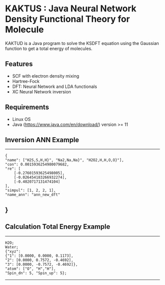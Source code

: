 # KAKTUS : Java Neural Network Density Functional Theory for Molecule
KAKTUD is a Java program to solve the KSDFT equation using the Gaussian function to get a total energy of molecules.
## Features
- SCF with electron density mixing
- Hartree-Fock
- DFT: Neural Network and LDA functionals
- XC Neural Network inversion
## Requirements
- Linux OS
- Java (https://www.java.com/en/download/) version >= 11
## Inversion ANN Example

------------
    {
	"name": ["H2S,S,H,H}", "Na2,Na,Na}", "H2O2,H,H,O,O}"],
	"con": 0.0015936254980079682,
	"re": [
		[-0.27601593625498005],
		[-0.026454183266932274],
		[-0.4020717131474104]
	],
	"simpul": [1, 2, 2, 1],
	"name_ann": "ann_new_dft"
}
------------

## Calculation Total Energy Example

------------
	H2O;
	Water;
	{"xyz": 
	{"1": [0.0000, 0.0000, 0.1173], 
	"2": [0.0000, 0.7572, -0.4692],
	"3": [0.0000, -0.7572, -0.4692]}, 
	"atom": ["O", "H","H"],
	"Spin_dn": 5, "Spin_up": 5};
------------
